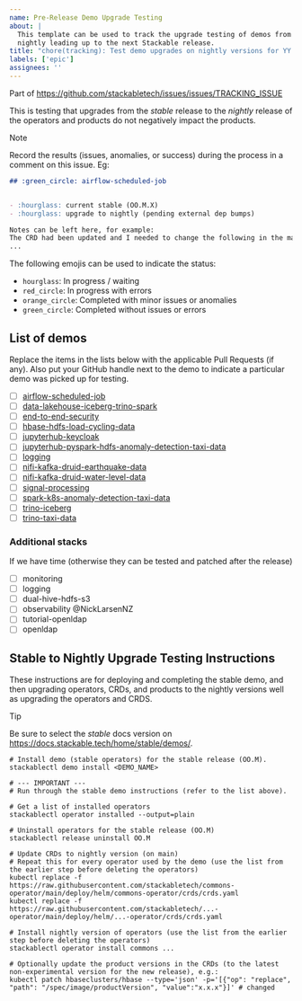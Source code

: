 ```yaml
---
name: Pre-Release Demo Upgrade Testing
about: |
  This template can be used to track the upgrade testing of demos from stable to
  nightly leading up to the next Stackable release.
title: "chore(tracking): Test demo upgrades on nightly versions for YY.M.X"
labels: ['epic']
assignees: ''
---
```


<!--
    Make sure to update the link in 'stackabletech/issues/.github/ISSUE_TEMPLATE/release.md' when
    you change the filename.
-->

Part of <https://github.com/stackabletech/issues/issues/TRACKING_ISSUE>

This is testing that upgrades from the _stable_ release to the _nightly_ release of the operators
and products do not negatively impact the products.

> [!NOTE]
> Record the results (issues, anomalies, or success) during the process in a comment on this issue.
> Eg:
>
> ```md
> ## :green_circle: airflow-scheduled-job
>
>
> - :hourglass: current stable (OO.M.X)
> - :hourglass: upgrade to nightly (pending external dep bumps)
>
> Notes can be left here, for example:
> The CRD had been updated and I needed to change the following in the manifest:
> ...
> ```
>
> The following emojis can be used to indicate the status:
>
> - `hourglass`: In progress / waiting
> - `red_circle`: In progress with errors
> - `orange_circle`: Completed with minor issues or anomalies
> - `green_circle`: Completed without issues or errors

## List of demos

Replace the items in the lists below with the applicable Pull Requests (if any). Also put your
GitHub handle next to the demo to indicate a particular demo was picked up for testing.

<!--
    The following list was generated by:

    # go to the demos repository, then run:
    yq '.demos | keys' demos/demos-v2.yaml \
    | sed -e 's/- //g' \
    | sort \
    | xargs -I {} echo "- [ ] [{}](https://docs.stackable.tech/home/stable/demos/{})"
-->

- [ ] [airflow-scheduled-job](https://docs.stackable.tech/home/stable/demos/airflow-scheduled-job)
- [ ] [data-lakehouse-iceberg-trino-spark](https://docs.stackable.tech/home/stable/demos/data-lakehouse-iceberg-trino-spark)
- [ ] [end-to-end-security](https://docs.stackable.tech/home/stable/demos/end-to-end-security)
- [ ] [hbase-hdfs-load-cycling-data](https://docs.stackable.tech/home/stable/demos/hbase-hdfs-load-cycling-data)
- [ ] [jupyterhub-keycloak](https://docs.stackable.tech/home/stable/demos/jupyterhub-keycloak)
- [ ] [jupyterhub-pyspark-hdfs-anomaly-detection-taxi-data](https://docs.stackable.tech/home/stable/demos/jupyterhub-pyspark-hdfs-anomaly-detection-taxi-data)
- [ ] [logging](https://docs.stackable.tech/home/stable/demos/logging)
- [ ] [nifi-kafka-druid-earthquake-data](https://docs.stackable.tech/home/stable/demos/nifi-kafka-druid-earthquake-data)
- [ ] [nifi-kafka-druid-water-level-data](https://docs.stackable.tech/home/stable/demos/nifi-kafka-druid-water-level-data)
- [ ] [signal-processing](https://docs.stackable.tech/home/stable/demos/signal-processing)
- [ ] [spark-k8s-anomaly-detection-taxi-data](https://docs.stackable.tech/home/stable/demos/spark-k8s-anomaly-detection-taxi-data)
- [ ] [trino-iceberg](https://docs.stackable.tech/home/stable/demos/trino-iceberg)
- [ ] [trino-taxi-data](https://docs.stackable.tech/home/stable/demos/trino-taxi-data)

### Additional stacks

If we have time (otherwise they can be tested and patched after the release)

- [ ] monitoring
- [ ] logging
- [ ] dual-hive-hdfs-s3
- [ ] observability @NickLarsenNZ
- [ ] tutorial-openldap
- [ ] openldap

## Stable to Nightly Upgrade Testing Instructions

These instructions are for deploying and completing the stable demo, and then
upgrading operators, CRDs, and products to the nightly versions well as upgrading
the operators and CRDS.

<!--
    Make sure to update the version mentioned below when creating the issue.
-->

> [!TIP]
> Be sure to select the _stable_ docs version on <https://docs.stackable.tech/home/stable/demos/>.

```shell
# Install demo (stable operators) for the stable release (OO.M).
stackablectl demo install <DEMO_NAME>

# --- IMPORTANT ---
# Run through the stable demo instructions (refer to the list above).

# Get a list of installed operators
stackablectl operator installed --output=plain

# Uninstall operators for the stable release (OO.M)
stackablectl release uninstall OO.M

# Update CRDs to nightly version (on main)
# Repeat this for every operator used by the demo (use the list from the earlier step before deleting the operators)
kubectl replace -f https://raw.githubusercontent.com/stackabletech/commons-operator/main/deploy/helm/commons-operator/crds/crds.yaml
kubectl replace -f https://raw.githubusercontent.com/stackabletech/...-operator/main/deploy/helm/...-operator/crds/crds.yaml

# Install nightly version of operators (use the list from the earlier step before deleting the operators)
stackablectl operator install commons ...

# Optionally update the product versions in the CRDs (to the latest non-experimental version for the new release), e.g.:
kubectl patch hbaseclusters/hbase --type='json' -p='[{"op": "replace", "path": "/spec/image/productVersion", "value":"x.x.x"}]' # changed
```
